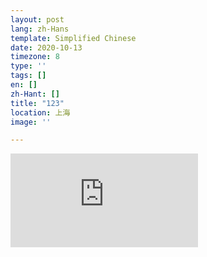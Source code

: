 ```yaml
---
layout: post
lang: zh-Hans
template: Simplified Chinese
date: 2020-10-13
timezone: 8
type: ''
tags: []
en: []
zh-Hant: []
title: "123"
location: 上海
image: ''

---
```

<iframe frameborder="0" src="https://v.qq.com/txp/iframe/player.html?vid=h31605t06w4" allowFullScreen="true"></iframe>